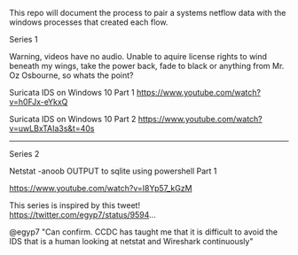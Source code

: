 This repo will document the process to pair a systems netflow data with the windows processes that created each flow.

Series 1

Warning, videos have no audio.  Unable to aquire license rights to wind beneath my wings, take the power back, fade to black or anything from Mr. Oz Osbourne, so whats the point?

Suricata IDS on Windows 10 Part 1
https://www.youtube.com/watch?v=h0FJx-eYkxQ

Suricata IDS on Windows 10 Part 2
https://www.youtube.com/watch?v=uwLBxTAIa3s&t=40s

------------------------------------------------------------------------------------------------------------------
Series 2

Netstat -anoob OUTPUT to sqlite using powershell Part 1

https://www.youtube.com/watch?v=I8Yp57_kGzM

This series is inspired by this tweet!
https://twitter.com/egyp7/status/9594...

@egyp7 
"Can confirm. CCDC has taught me that it is difficult to avoid the IDS that is a human looking at netstat and Wireshark continuously"




